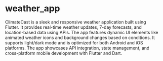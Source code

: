 # weather_app
ClimateCast is a sleek and responsive weather application built using Flutter. It provides real-time weather updates, 7-day forecasts, and location-based data using APIs. The app features dynamic UI elements like animated weather icons and background changes based on conditions. It supports light/dark mode and is optimized for both Android and iOS platforms. The app showcases API integration, state management, and cross-platform mobile development with Flutter and Dart.
